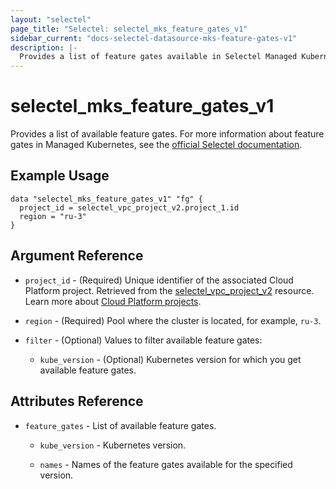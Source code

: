 ```yaml
---
layout: "selectel"
page_title: "Selectel: selectel_mks_feature_gates_v1"
sidebar_current: "docs-selectel-datasource-mks-feature-gates-v1"
description: |-
  Provides a list of feature gates available in Selectel Managed Kubernetes.
---
```


# selectel\_mks\_feature_gates_v1

Provides a list of available feature gates. For more information about feature gates in Managed Kubernetes, see the [official Selectel documentation](https://docs.selectel.ru/cloud/managed-kubernetes/clusters/feature-gates/).

## Example Usage

```hcl
data "selectel_mks_feature_gates_v1" "fg" {
  project_id = selectel_vpc_project_v2.project_1.id
  region = "ru-3"
}
```

## Argument Reference

* `project_id` - (Required) Unique identifier of the associated Cloud Platform project. Retrieved from the [selectel_vpc_project_v2](https://registry.terraform.io/providers/selectel/selectel/latest/docs/resources/vpc_project_v2) resource. Learn more about [Cloud Platform projects](https://docs.selectel.ru/cloud/servers/about/projects/).

* `region` - (Required) Pool where the cluster is located, for example, `ru-3`.

* `filter` - (Optional) Values to filter available feature gates:

  * `kube_version` - (Optional) Kubernetes version for which you get available feature gates.

## Attributes Reference

* `feature_gates` - List of available feature gates.

  * `kube_version` - Kubernetes version.

  * `names` - Names of the feature gates available for the specified version.